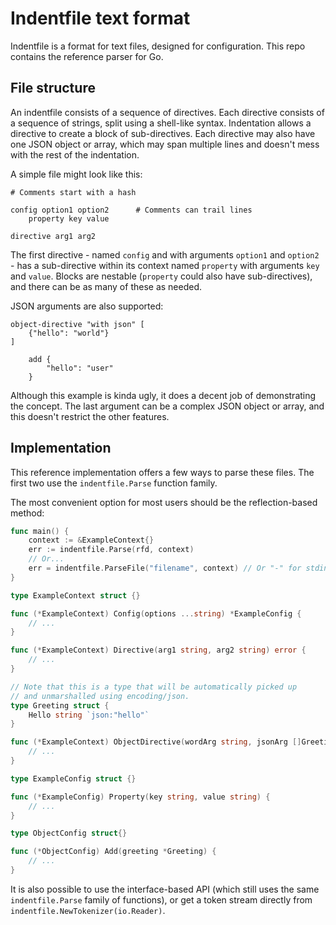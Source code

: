Indentfile text format
======================

Indentfile is a format for text files, designed for configuration.
This repo contains the reference parser for Go.


File structure
--------------

An indentfile consists of a sequence of directives.
Each directive consists of a sequence of strings,
split using a shell-like syntax.
Indentation allows a directive to create a block of sub-directives.
Each directive may also have one JSON object or array,
which may span multiple lines
and doesn't mess with the rest of the indentation.

A simple file might look like this:

```
# Comments start with a hash

config option1 option2      # Comments can trail lines
    property key value

directive arg1 arg2
```

The first directive -
named `config` and with arguments `option1` and `option2` -
has a sub-directive within its context
named `property` with arguments `key` and `value`.
Blocks are nestable (`property` could also have sub-directives),
and there can be as many of these as needed.

JSON arguments are also supported:

```
object-directive "with json" [
    {"hello": "world"}
]

    add {
        "hello": "user"
    }
```

Although this example is kinda ugly,
it does a decent job of demonstrating the concept.
The last argument can be a complex JSON object or array,
and this doesn't restrict the other features.


Implementation
--------------

This reference implementation offers a few ways to parse these files.
The first two use the `indentfile.Parse` function family.

The most convenient option for most users should be the reflection-based method:

```go
func main() {
	context := &ExampleContext{}
	err := indentfile.Parse(rfd, context)
	// Or...
	err = indentfile.ParseFile("filename", context) // Or "-" for stdin
}

type ExampleContext struct {}

func (*ExampleContext) Config(options ...string) *ExampleConfig {
	// ...
}

func (*ExampleContext) Directive(arg1 string, arg2 string) error {
	// ...
}

// Note that this is a type that will be automatically picked up
// and unmarshalled using encoding/json.
type Greeting struct {
	Hello string `json:"hello"`
}

func (*ExampleContext) ObjectDirective(wordArg string, jsonArg []Greeting) (*ObjectConfig, error) {
	// ...
}

type ExampleConfig struct {}

func (*ExampleConfig) Property(key string, value string) {
	// ...
}

type ObjectConfig struct{}

func (*ObjectConfig) Add(greeting *Greeting) {
	// ...
}
```

It is also possible to use the interface-based API
(which still uses the same `indentfile.Parse` family of functions),
or get a token stream directly from `indentfile.NewTokenizer(io.Reader)`.

